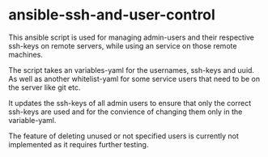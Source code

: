 # ansible-ssh-and-user-control

This ansible script is used for managing admin-users and their respective ssh-keys on remote servers, while using an service on those remote machines.  

The script takes an variables-yaml for the usernames, ssh-keys and uuid. As well as another whitelist-yaml for some service users that need to be on the server like git etc.  

It updates the ssh-keys of all admin users to ensure that only the correct ssh-keys are used and for the convience of changing them only in the variable-yaml.  

The feature of deleting unused or not specified users is currently not implemented as it requires further testing.
